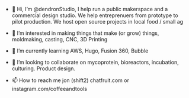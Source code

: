 - 👋 Hi, I’m @dendronStudio, I help run a public makerspace and a commercial design studio. 
We help entreprenuers from prototype to pilot production. We host open source projects in local food / small ag

- 👀 I’m interested in making things that make (or grow) things, moldmaking, casting, CNC, 3D Printing

- 🌱 I’m currently learning AWS, Hugo, Fusion 360, Bubble
- 💞️ I’m looking to collaborate on mycoprotein, bioreactors, incubation, culturing. Product design.
- 📫 How to reach me jon (shift2) chatfruit.com or instagram.com/coffeeandtools


